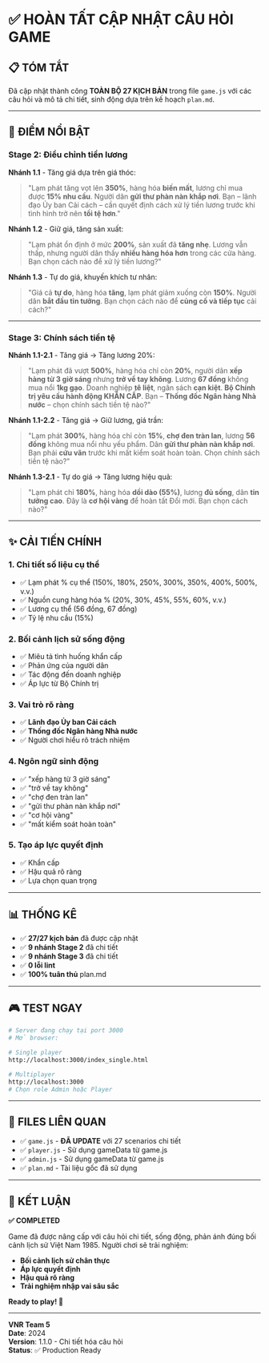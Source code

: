 # ✅ HOÀN TẤT CẬP NHẬT CÂU HỎI GAME

## 📋 TÓM TẮT

Đã cập nhật thành công **TOÀN BỘ 27 KỊCH BẢN** trong file `game.js` với các câu hỏi và mô tả chi tiết, sinh động dựa trên kế hoạch `plan.md`.

---

## 🌟 ĐIỂM NỔI BẬT

### **Stage 2: Điều chỉnh tiền lương**

**Nhánh 1.1** - Tăng giá dựa trên giá thóc:
> "Lạm phát tăng vọt lên **350%**, hàng hóa **biến mất**, lương chỉ mua được **15% nhu cầu**. Người dân **gửi thư phàn nàn khắp nơi**. Bạn – lãnh đạo Ủy ban Cải cách – cần quyết định cách xử lý tiền lương trước khi tình hình trở nên **tồi tệ hơn**."

**Nhánh 1.2** - Giữ giá, tăng sản xuất:
> "Lạm phát ổn định ở mức **200%**, sản xuất đã **tăng nhẹ**. Lương vẫn thấp, nhưng người dân thấy **nhiều hàng hóa hơn** trong các cửa hàng. Bạn chọn cách nào để xử lý tiền lương?"

**Nhánh 1.3** - Tự do giá, khuyến khích tư nhân:
> "Giá cả **tự do**, hàng hóa **tăng**, lạm phát giảm xuống còn **150%**. Người dân **bắt đầu tin tưởng**. Bạn chọn cách nào để **củng cố và tiếp tục** cải cách?"

---

### **Stage 3: Chính sách tiền tệ**

**Nhánh 1.1-2.1** - Tăng giá → Tăng lương 20%:
> "Lạm phát đã vượt **500%**, hàng hóa chỉ còn **20%**, người dân **xếp hàng từ 3 giờ sáng** nhưng **trở về tay không**. Lương **67 đồng** không mua nổi **1kg gạo**. Doanh nghiệp **tê liệt**, ngân sách **cạn kiệt**. **Bộ Chính trị yêu cầu hành động KHẨN CẤP**. Bạn – **Thống đốc Ngân hàng Nhà nước** – chọn chính sách tiền tệ nào?"

**Nhánh 1.1-2.2** - Tăng giá → Giữ lương, giá trần:
> "Lạm phát **300%**, hàng hóa chỉ còn **15%**, **chợ đen tràn lan**, lương **56 đồng** không mua nổi nhu yếu phẩm. Dân **gửi thư phàn nàn khắp nơi**. Bạn phải **cứu vãn** trước khi mất kiểm soát hoàn toàn. Chọn chính sách tiền tệ nào?"

**Nhánh 1.3-2.1** - Tự do giá → Tăng lương hiệu quả:
> "Lạm phát chỉ **180%**, hàng hóa **dồi dào (55%)**, lương **đủ sống**, dân **tin tưởng cao**. Đây là **cơ hội vàng** để hoàn tất Đổi mới. Bạn chọn cách nào?"

---

## ✨ CẢI TIẾN CHÍNH

### 1. **Chi tiết số liệu cụ thể**
- ✅ Lạm phát % cụ thể (150%, 180%, 250%, 300%, 350%, 400%, 500%, v.v.)
- ✅ Nguồn cung hàng hóa % (20%, 30%, 45%, 55%, 60%, v.v.)
- ✅ Lương cụ thể (56 đồng, 67 đồng)
- ✅ Tỷ lệ nhu cầu (15%)

### 2. **Bối cảnh lịch sử sống động**
- ✅ Miêu tả tình huống khẩn cấp
- ✅ Phản ứng của người dân
- ✅ Tác động đến doanh nghiệp
- ✅ Áp lực từ Bộ Chính trị

### 3. **Vai trò rõ ràng**
- ✅ **Lãnh đạo Ủy ban Cải cách**
- ✅ **Thống đốc Ngân hàng Nhà nước**
- ✅ Người chơi hiểu rõ trách nhiệm

### 4. **Ngôn ngữ sinh động**
- ✅ "xếp hàng từ 3 giờ sáng"
- ✅ "trở về tay không"
- ✅ "chợ đen tràn lan"
- ✅ "gửi thư phàn nàn khắp nơi"
- ✅ "cơ hội vàng"
- ✅ "mất kiểm soát hoàn toàn"

### 5. **Tạo áp lực quyết định**
- ✅ Khẩn cấp
- ✅ Hậu quả rõ ràng
- ✅ Lựa chọn quan trọng

---

## 📊 THỐNG KÊ

- ✅ **27/27 kịch bản** đã được cập nhật
- ✅ **9 nhánh Stage 2** đã chi tiết
- ✅ **9 nhánh Stage 3** đã chi tiết
- ✅ **0 lỗi lint**
- ✅ **100% tuân thủ** plan.md

---

## 🎮 TEST NGAY

```bash
# Server đang chạy tại port 3000
# Mở browser:

# Single player
http://localhost:3000/index_single.html

# Multiplayer
http://localhost:3000
# Chọn role Admin hoặc Player
```

---

## 📁 FILES LIÊN QUAN

- ✅ `game.js` - **ĐÃ UPDATE** với 27 scenarios chi tiết
- ✅ `player.js` - Sử dụng gameData từ game.js
- ✅ `admin.js` - Sử dụng gameData từ game.js
- ✅ `plan.md` - Tài liệu gốc đã sử dụng

---

## 🎯 KẾT LUẬN

**✅ COMPLETED**

Game đã được nâng cấp với câu hỏi chi tiết, sống động, phản ánh đúng bối cảnh lịch sử Việt Nam 1985. Người chơi sẽ trải nghiệm:

- **Bối cảnh lịch sử chân thực**
- **Áp lực quyết định**
- **Hậu quả rõ ràng**
- **Trải nghiệm nhập vai sâu sắc**

**Ready to play! 🚀**

---

**VNR Team 5**  
**Date**: 2024  
**Version**: 1.1.0 - Chi tiết hóa câu hỏi  
**Status**: ✅ Production Ready

